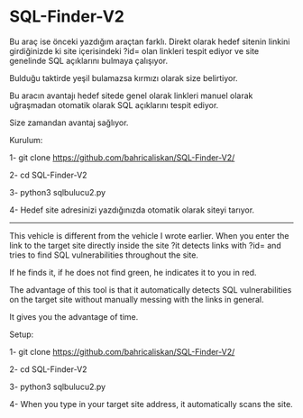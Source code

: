 # SQL-Finder-V2


Bu araç ise önceki yazdığım araçtan farklı. Direkt olarak hedef sitenin linkini girdiğinizde ki site içerisindeki ?id= olan linkleri tespit ediyor ve site genelinde SQL açıklarını bulmaya çalışıyor. 

Bulduğu taktirde yeşil bulamazsa kırmızı olarak size belirtiyor. 

Bu aracın avantajı hedef sitede genel olarak linkleri manuel olarak uğraşmadan otomatik olarak SQL açıklarını tespit ediyor. 

Size zamandan avantaj sağlıyor. 

Kurulum: 

1- git clone https://github.com/bahricaliskan/SQL-Finder-V2/

2- cd SQL-Finder-V2

3- python3  sqlbulucu2.py  

4- Hedef site adresinizi yazdığınızda otomatik olarak siteyi tarıyor. 

-------------------------------------------------------------------------------------------------------------------------------------------------------------------------------------------------------------

This vehicle is different from the vehicle I wrote earlier. When you enter the link to the target site directly inside the site ?it detects links with ?id= and tries to find SQL vulnerabilities throughout the site.

If he finds it, if he does not find green, he indicates it to you in red.

The advantage of this tool is that it automatically detects SQL vulnerabilities on the target site without manually messing with the links in general.

It gives you the advantage of time.

Setup:

1- git clone https://github.com/bahricaliskan/SQL-Finder-V2/

2- cd SQL-Finder-V2

3- python3 sqlbulucu2.py

4- When you type in your target site address, it automatically scans the site.
